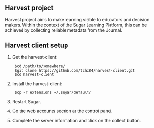 ## Harvest project
Harvest project aims to make learning visible to educators and decision makers.
Within the context of the Sugar Learning Platform, this can be achieved by
collecting reliable metadata from the Journal.

## Harvest client setup

1. Get the harvest-client:

        $cd /path/to/somewhere/
        $git clone https://github.com/tchx84/harvest-client.git
        $cd harvest-client

2. Install the harvest-client:

        $cp -r extensions ~/.sugar/default/

3. Restart Sugar.

4. Go the web accounts section at the control panel.

5. Complete the server information and click on the collect button.
